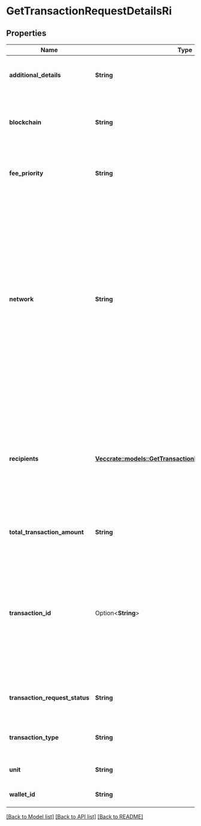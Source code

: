 # GetTransactionRequestDetailsRi

## Properties

Name | Type | Description | Notes
------------ | ------------- | ------------- | -------------
**additional_details** | **String** | Defines an optional note for additional details. | 
**blockchain** | **String** | Represents the specific blockchain protocol name, e.g. Ethereum, Bitcoin, etc. | 
**fee_priority** | **String** | Defines the priority for the fee, if it is \"slow\", \"standard\" or \"fast\". | 
**network** | **String** | Represents the name of the blockchain network used; blockchain networks are usually identical as technology and software, but they differ in data, e.g. - \"mainnet\" is the live network with actual data while networks like \"testnet\", \"ropsten\" are test networks. | 
**recipients** | [**Vec<crate::models::GetTransactionRequestDetailsRiRecipients>**](GetTransactionRequestDetailsRI_recipients.md) | Represents a list of recipient addresses with the respective amounts. In account-based protocols like Ethereum there is only one address in this list. | 
**total_transaction_amount** | **String** | Defines the total transaction amount. | 
**transaction_id** | Option<**String**> | Represents the unique identifier of a transaction, i.e. it could be transactionId in UTXO-based protocols like Bitcoin, and transaction hash in Ethereum blockchain. | [optional]
**transaction_request_status** | **String** | Defines the status of the transaction request, e.g. pending. | 
**transaction_type** | **String** | Defines the transaction type, if it is for coins or tokens. | 
**unit** | **String** | Defines the unit of the amount. | 
**wallet_id** | **String** | Defines the unique ID of the Wallet. | 

[[Back to Model list]](../README.md#documentation-for-models) [[Back to API list]](../README.md#documentation-for-api-endpoints) [[Back to README]](../README.md)


